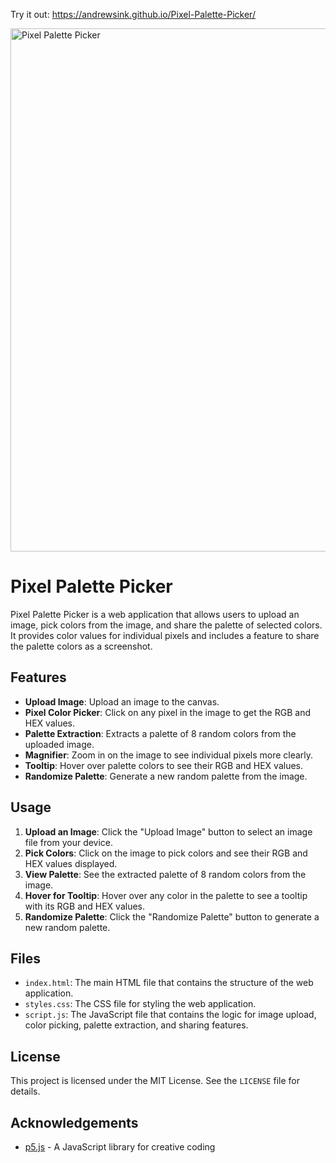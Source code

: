 Try it out: https://andrewsink.github.io/Pixel-Palette-Picker/

<img width="837" alt="Pixel Palette Picker" src="https://github.com/AndrewSink/Pixel-Palette-Picker/assets/46334898/012d201e-c0ee-4d91-9d42-b7b9cafe4b7b">

# Pixel Palette Picker

Pixel Palette Picker is a web application that allows users to upload an image, pick colors from the image, and share the palette of selected colors. It provides color values for individual pixels and includes a feature to share the palette colors as a screenshot.

## Features

- **Upload Image**: Upload an image to the canvas.
- **Pixel Color Picker**: Click on any pixel in the image to get the RGB and HEX values.
- **Palette Extraction**: Extracts a palette of 8 random colors from the uploaded image.
- **Magnifier**: Zoom in on the image to see individual pixels more clearly.
- **Tooltip**: Hover over palette colors to see their RGB and HEX values.
- **Randomize Palette**: Generate a new random palette from the image.

## Usage

1. **Upload an Image**: Click the "Upload Image" button to select an image file from your device.
2. **Pick Colors**: Click on the image to pick colors and see their RGB and HEX values displayed.
3. **View Palette**: See the extracted palette of 8 random colors from the image.
4. **Hover for Tooltip**: Hover over any color in the palette to see a tooltip with its RGB and HEX values.
5. **Randomize Palette**: Click the "Randomize Palette" button to generate a new random palette.

## Files

- `index.html`: The main HTML file that contains the structure of the web application.
- `styles.css`: The CSS file for styling the web application.
- `script.js`: The JavaScript file that contains the logic for image upload, color picking, palette extraction, and sharing features.

## License

This project is licensed under the MIT License. See the `LICENSE` file for details.

## Acknowledgements

- [p5.js](https://p5js.org/) - A JavaScript library for creative coding
